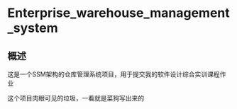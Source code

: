 # Enterprise_warehouse_management_system
## 概述
这是一个SSM架构的仓库管理系统项目，用于提交我的软件设计综合实训课程作业

这个项目肉眼可见的垃圾，一看就是菜狗写出来的
